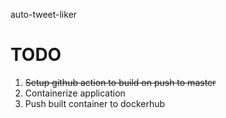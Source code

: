 auto-tweet-liker

# TODO

1. ~~Setup github action to build on push to master~~
1. Containerize application
1. Push built container to dockerhub
